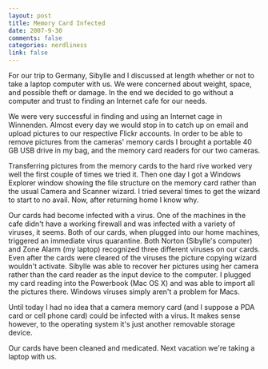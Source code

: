 ```yaml
--- 
layout: post
title: Memory Card Infected
date: 2007-9-30
comments: false
categories: nerdliness
link: false
---
```

For our trip to Germany, Sibylle and I discussed at length whether or not to take a laptop computer with us.  We were concerned about weight, space, and possible theft or damage.  In the end we decided to go without a computer and trust to finding an Internet cafe for our needs.

We were very successful in finding and using an Internet cage in Winnenden.  Almost every day we would stop in to catch up on email and upload pictures to our respective Flickr accounts.  In order to be able to remove pictures from the cameras' memory cards I brought a portable 40 GB USB drive in my bag, and the memory card readers for our two cameras.

Transferring pictures from the memory cards to the hard rive worked very well the first couple of times we tried it.  Then one day I got a Windows Explorer window showing the file structure on the memory card rather than the usual Camera and Scanner wizard.  I tried several times to get the wizard to start to no avail.  Now, after returning home I know why.

Our cards had become infected with a virus.  One of the machines in the cafe didn't have a working firewall and was infected with a variety of viruses, it seems.  Both of our cards, when plugged into our home machines, triggered an immediate virus quarantine.  Both Norton (Sibylle's computer) and Zone Alarm (my laptop) recognized three different viruses on our cards.  Even after the cards were cleared of the viruses the picture copying wizard wouldn't activate.  Sibylle was able to recover her pictures using her camera rather than the card reader as the input device to the computer.  I plugged my card reading into the Powerbook (Mac OS X) and was able to import all the pictures there.  Windows viruses simply aren't a problem for Macs.

Until today I had no idea that a camera memory card (and I suppose a PDA card or cell phone card) could be infected with a virus.  It makes sense however, to the operating system it's just another removable storage device.

Our cards have been cleaned and medicated.  Next vacation we're taking a laptop with us.

